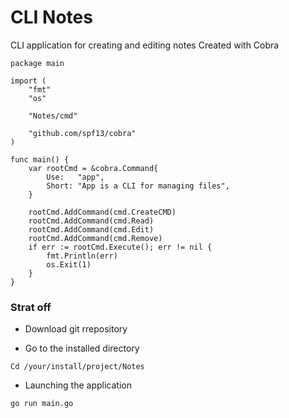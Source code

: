 # CLI Notes

CLI application for creating and editing notes
Created with Cobra


```
package main

import (
	"fmt"
	"os"

	"Notes/cmd"

	"github.com/spf13/cobra"
)

func main() {
	var rootCmd = &cobra.Command{
		Use:   "app",
		Short: "App is a CLI for managing files",
	}

	rootCmd.AddCommand(cmd.CreateCMD)
	rootCmd.AddCommand(cmd.Read)
	rootCmd.AddCommand(cmd.Edit)
	rootCmd.AddCommand(cmd.Remove)
	if err := rootCmd.Execute(); err != nil {
		fmt.Println(err)
		os.Exit(1)
	}
}
```

### Strat off
- Download git rrepository
  
- Go to the installed directory

```
Cd /your/install/project/Notes
```

- Launching the application
  
```
go run main.go

```
